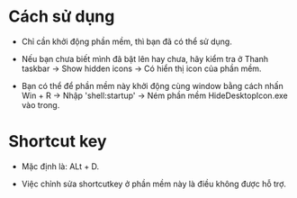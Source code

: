 # Cách sử dụng

- Chỉ cần khởi động phần mềm, thì bạn đã có thể sử dụng.

- Nếu bạn chưa biết mình đã bật lên hay chưa, hãy kiểm tra ở Thanh taskbar -> Show hidden icons -> Có hiển thị icon của phần mềm.
  
- Bạn có thể để phần mềm này khởi động cùng window bằng cách nhấn Win + R -> Nhập 'shell:startup' -> Ném phần mềm HideDesktopIcon.exe vào trong.

# Shortcut key

- Mặc định là: ALt + D.

- Việc chỉnh sửa shortcutkey ở phần mềm này là điều không được hỗ trợ.
